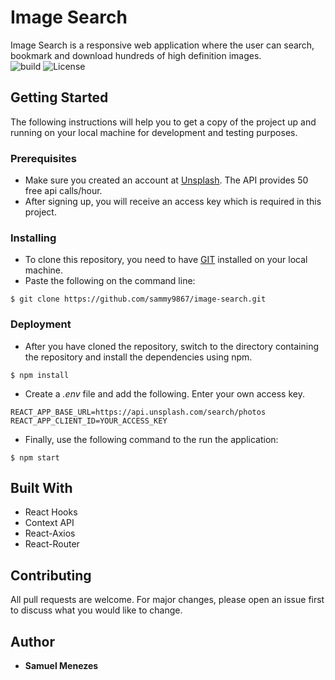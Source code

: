 # Image Search

Image Search is a responsive web application where the user can search, bookmark and download hundreds of high definition images. <br />
![build](https://github.com/sammy9867/image-search/workflows/GitHub%20CI/CD/badge.svg)
![License](https://img.shields.io/github/license/sammy9867/image-search)

## Getting Started
The following instructions will help you to get a copy of the project up and running on your local machine for development and testing purposes.

### Prerequisites
* Make sure you created an account at [Unsplash](https://unsplash.com/documentation). The API provides 50 free api calls/hour.
* After signing up, you will receive an access key which is required in this project.

### Installing

* To clone this repository, you need to have [GIT](https://git-scm.com) installed on your local machine.
* Paste the following on the command line:
```
$ git clone https://github.com/sammy9867/image-search.git
```

### Deployment
* After you have cloned the repository, switch to the directory containing the repository and install the dependencies using npm.
```
$ npm install
```
* Create a *.env* file and add the following. Enter your own access key.
```
REACT_APP_BASE_URL=https://api.unsplash.com/search/photos
REACT_APP_CLIENT_ID=YOUR_ACCESS_KEY
```
* Finally, use the following command to the run the application:
```
$ npm start
```

## Built With
* React Hooks
* Context API
* React-Axios
* React-Router

## Contributing
All pull requests are welcome. For major changes, please open an issue first to discuss what you would like to change.

## Author
* **Samuel Menezes**